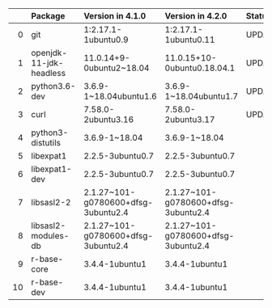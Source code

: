 <!-- markdown-link-check-disable -->

|    | Package                 | Version in 4.1.0                    | Version in 4.2.0                    | Status   |
|---:|:------------------------|:------------------------------------|:------------------------------------|:---------|
|  0 | git                     | 1:2.17.1-1ubuntu0.9                 | 1:2.17.1-1ubuntu0.11                | UPDATED  |
|  1 | openjdk-11-jdk-headless | 11.0.14+9-0ubuntu2~18.04            | 11.0.15+10-0ubuntu0.18.04.1         | UPDATED  |
|  2 | python3.6-dev           | 3.6.9-1~18.04ubuntu1.6              | 3.6.9-1~18.04ubuntu1.7              | UPDATED  |
|  3 | curl                    | 7.58.0-2ubuntu3.16                  | 7.58.0-2ubuntu3.17                  | UPDATED  |
|  4 | python3-distutils       | 3.6.9-1~18.04                       | 3.6.9-1~18.04                       |          |
|  5 | libexpat1               | 2.2.5-3ubuntu0.7                    | 2.2.5-3ubuntu0.7                    |          |
|  6 | libexpat1-dev           | 2.2.5-3ubuntu0.7                    | 2.2.5-3ubuntu0.7                    |          |
|  7 | libsasl2-2              | 2.1.27~101-g0780600+dfsg-3ubuntu2.4 | 2.1.27~101-g0780600+dfsg-3ubuntu2.4 |          |
|  8 | libsasl2-modules-db     | 2.1.27~101-g0780600+dfsg-3ubuntu2.4 | 2.1.27~101-g0780600+dfsg-3ubuntu2.4 |          |
|  9 | r-base-core             | 3.4.4-1ubuntu1                      | 3.4.4-1ubuntu1                      |          |
| 10 | r-base-dev              | 3.4.4-1ubuntu1                      | 3.4.4-1ubuntu1                      |          |